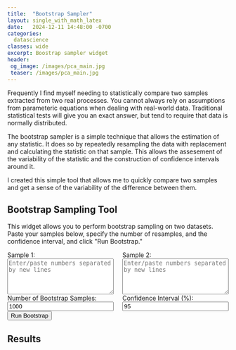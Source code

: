 ```yaml
---
title:  "Bootstrap Sampler"
layout: single_with_math_latex
date:   2024-12-11 14:48:00 -0700
categories: 
  datascience
classes: wide
excerpt: Boostrap sampler widget
header:
 og_image: /images/pca_main.jpg
 teaser: /images/pca_main.jpg
---
```


<style>
  /* Style the form row to display child elements side by side */
  .form-row {
    display: flex;
    flex-wrap: wrap;
    gap: 20px; /* Adjusts space between columns */
  }

  /* Ensure form groups take equal width */
  .form-group {
    flex: 1;
    min-width: 200px; /* Ensures responsiveness */
  }

  /* Style the textareas to fill their containers */
  textarea {
    width: 100%;
    box-sizing: border-box; /* Includes padding and border in the element's total width and height */
  }

  /* Style the input fields to fill their containers */
  input[type="number"] {
    width: 100%;
    box-sizing: border-box;
  }

  /* Responsive adjustments */
  @media (max-width: 600px) {
    .form-row {
      flex-direction: column;
    }
  }
</style>


Frequently I find myself needing to statistically compare two samples extracted from two real processes. You cannot always rely on assumptions from parameteric equations when dealing with real-world data. Traditional statistical tests will give you an exact answer, but tend to require that data is normally distributed.

The bootstrap sampler is a simple technique that allows the estimation of any statistic. It does so by repeatedly resampling the data with replacement and calculating the statistic on that sample. This allows the assesement of the variability of the statistic and the construction of confidence intervals around it.

I created this simple tool that allows me to quickly compare two samples and get a sense of the variability of the difference between them.

## Bootstrap Sampling Tool

This widget allows you to perform bootstrap sampling on two datasets. Paste your samples below, specify the number of resamples, and the confidence interval, and click "Run Bootstrap."

<div>
    <form id="bootstrap-form">
        <div class="form-row">
            <div class="form-group">
                <label for="sample1">Sample 1:</label>
                <textarea id="sample1" rows="5" placeholder="Enter/paste numbers separated by new lines"></textarea>
            </div>
            <div class="form-group">
                <label for="sample2">Sample 2:</label>
                <textarea id="sample2" rows="5" placeholder="Enter/paste numbers separated by new lines"></textarea>
            </div>
        </div>
        <div class="form-row">
            <div class="form-group">
                <label for="numSamples">Number of Bootstrap Samples:</label>
                <input type="number" id="numSamples" value="1000" min="1">
            </div>
            <div class="form-group">
                <label for="confidence">Confidence Interval (%):</label>
                <input type="number" id="confidence" value="95" min="50" max="99">
            </div>
        </div>
        <button type="button" onclick="runBootstrap()">Run Bootstrap</button>
  </form>

  <div id="results">
    <h2>Results</h2>
    <p id="output"></p>
  </div>
</div>


<script src="/assets/js/bootstrap-widget.js"></script>



